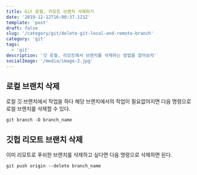 ```yaml
---
title: Git 로컬, 리모트 브랜치 삭제하기
date: '2019-12-12T16:00:37.121Z'
template: 'post'
draft: false
slug: '/category/git/delete-git-local-and-remote-branch'
category: 'git'
tags:
  - 'git'
description: '깃 로컬, 리모트에서 브랜치를 삭제하는 방법을 알아보자'
socialImage: '/media/image-2.jpg'
---
```


## 로컬 브랜치 삭제

로컬 깃 브랜치에서 작업을 하다 해당 브랜치에서의 작업이 필요없어지면 다음 명령으로 로컬 브랜치를 삭제할 수 있다.

```
git branch -D branch_name
```

## 깃헙 리모트 브랜치 삭제

이미 리모트로 푸쉬한 브랜치를 삭제하고 싶다면 다음 명령으로 삭제하면 된다.

```
git push origin --delete branch_name
```
